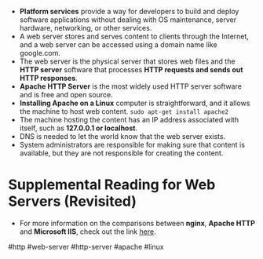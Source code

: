 -   **Platform services** provide a way for developers to build and deploy software applications without dealing with OS maintenance, server hardware, networking, or other services.
-   A web server stores and serves content to clients through the Internet, and a web server can be accessed using a domain name like google.com.
-   The web server is the physical server that stores web files and the **HTTP server** software that processes **HTTP requests and sends out HTTP responses**.
-   **Apache HTTP Server** is the most widely used HTTP server software and is free and open source.
-   **Installing Apache on a Linux** computer is straightforward, and it allows the machine to host web content.
	`sudo apt-get install apache2`
-   The machine hosting the content has an IP address associated with itself, such as **127.0.0.1 or localhost**.
-   DNS is needed to let the world know that the web server exists.
-   System administrators are responsible for making sure that content is available, but they are not responsible for creating the content.

# Supplemental Reading for Web Servers (Revisited)

- For more information on the comparisons between **nginx**, **Apache HTTP** and **Microsoft IIS**, check out the link [here](https://stackshare.io/stackups/apache-httpd-vs-microsoft-iis-vs-nginx).

#http #web-server #http-server #apache #linux 